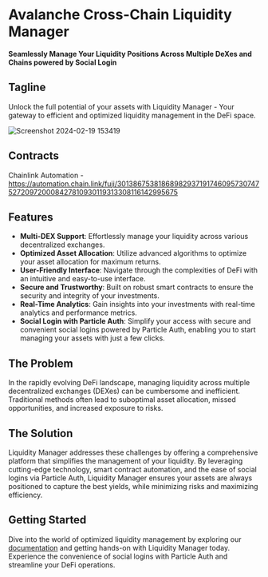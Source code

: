 # Avalanche Cross-Chain Liquidity Manager

**Seamlessly Manage Your Liquidity Positions Across Multiple DeXes and Chains powered by Social Login**

## Tagline
Unlock the full potential of your assets with Liquidity Manager - Your gateway to efficient and optimized liquidity management in the DeFi space.

![Screenshot 2024-02-19 153419](https://github.com/kamalbuilds/Liquidity_Manager/assets/95926324/f1010ccd-cdf8-42c5-87fd-fa96b94a1243)


## Contracts 

Chainlink Automation - https://automation.chain.link/fuji/30138675381868982937191746095730747527209720008427810930119313308116142995675

## Features
- **Multi-DEX Support**: Effortlessly manage your liquidity across various decentralized exchanges.
- **Optimized Asset Allocation**: Utilize advanced algorithms to optimize your asset allocation for maximum returns.
- **User-Friendly Interface**: Navigate through the complexities of DeFi with an intuitive and easy-to-use interface.
- **Secure and Trustworthy**: Built on robust smart contracts to ensure the security and integrity of your investments.
- **Real-Time Analytics**: Gain insights into your investments with real-time analytics and performance metrics.
- **Social Login with Particle Auth**: Simplify your access with secure and convenient social logins powered by Particle Auth, enabling you to start managing your assets with just a few clicks.

## The Problem
In the rapidly evolving DeFi landscape, managing liquidity across multiple decentralized exchanges (DEXes) can be cumbersome and inefficient. Traditional methods often lead to suboptimal asset allocation, missed opportunities, and increased exposure to risks.

## The Solution
Liquidity Manager addresses these challenges by offering a comprehensive platform that simplifies the management of your liquidity. By leveraging cutting-edge technology, smart contract automation, and the ease of social logins via Particle Auth, Liquidity Manager ensures your assets are always positioned to capture the best yields, while minimizing risks and maximizing efficiency.

## Getting Started
Dive into the world of optimized liquidity management by exploring our [documentation](https://github.com/kamalbuilds/Liquidity_Manager) and getting hands-on with Liquidity Manager today. Experience the convenience of social logins with Particle Auth and streamline your DeFi operations.